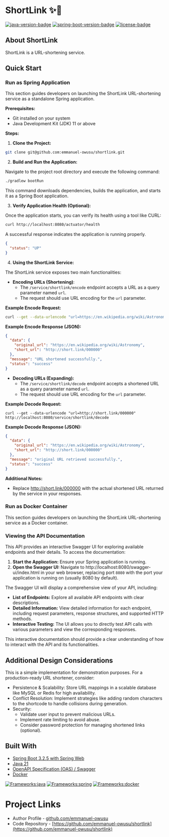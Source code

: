 # ShortLink ✨🔗
[![java-version-badge](https://img.shields.io/badge/Java-21-blue)](https://www.oracle.com/java/technologies/downloads/#java21)
[![spring-boot-version-badge](https://img.shields.io/badge/Spring_Boot-3.2.5-green)](https://spring.io/projects/spring-boot)
[![license-badge](https://img.shields.io/badge/License-MIT-yellow)](LICENSE)

## About ShortLink
ShortLink is a URL-shortening service.

## Quick Start

### Run as Spring Application
This section guides developers on launching the ShortLink URL-shortening service as a standalone Spring application.

**Prerequisites:**

* Git installed on your system
* Java Development Kit (JDK) 11 or above

**Steps:**
1. **Clone the Project:**
```bash
git clone git@github.com:emmanuel-owusu/shortlink.git
```
2. **Build and Run the Application:**

Navigate to the project root directory and execute the following command:
```bash
./gradlew bootRun
```
This command downloads dependencies, builds the application, and starts it as a Spring Boot application.

3. **Verify Application Health (Optional):**
  
Once the application starts, you can verify its health using a tool like CURL:

```bash
curl http://localhost:8080/actuator/health
```
A successful response indicates the application is running properly.
```json
{
  "status": "UP"
}
```

4. **Using the ShortLink Service:**

The ShortLink service exposes two main functionalities:
  * **Encoding URLs (Shortening)**:
    * The `/service/shortlink/encode` endpoint accepts a URL as a query parameter named `url`.
    * The request should use URL encoding for the `url` parameter.

**Example Encode Request:**
```bash
curl --get --data-urlencode "url=https://en.wikipedia.org/wiki/Astronomy" http://localhost:8080/service/shortlink/encode
```

**Example Encode Response (JSON):**
```json
{
  "data": {
    "original_url": "https://en.wikipedia.org/wiki/Astronomy",
    "short_url": "http://short.link/000000"
  },
  "message": "URL shortened successfully.",
  "status": "success"
}
```
  * **Decoding URLs (Expanding):**
    * The `/service/shortlink/decode` endpoint accepts a shortened URL as a query parameter named `url`.
    * The request should use URL encoding for the `url` parameter.

  **Example Decode Request:**

```console
curl --get --data-urlencode "url=http://short.link/000000" http://localhost:8080/service/shortlink/decode
```

**Example Decode Response (JSON):**

```json
{
  "data": {
    "original_url": "https://en.wikipedia.org/wiki/Astronomy",
    "short_url": "http://short.link/000000"
  },
  "message": "original URL retrieved successfully.",
  "status": "success"
}
```
**Additional Notes:**

* Replace http://short.link/000000 with the actual shortened URL returned by the service in your responses.

### Run as Docker Container
This section guides developers on launching the ShortLink URL-shortening service as a Docker container.

### Viewing the API Documentation
This API provides an interactive Swagger UI for exploring available endpoints and their details. To access the documentation:

1. **Start the Application:** Ensure your Spring application is running.
2. **Open the Swagger UI:** Navigate to http://localhost:8080/swagger-ui/index.html in your web browser, replacing port `8080` with the port your application is running on (usually 8080 by default).

The Swagger UI will display a comprehensive view of your API, including:

* **List of Endpoints:** Explore all available API endpoints with clear descriptions.
* **Detailed Information:** View detailed information for each endpoint, including request parameters, response structures, and supported HTTP methods.
* **Interactive Testing:** The UI allows you to directly test API calls with various parameters and view the corresponding responses.


This interactive documentation should provide a clear understanding of how to interact with the API and its functionalities.

## Additional Design Considerations
This is a simple implementation for demonstration purposes. For a production-ready URL shortener, consider:

* Persistence & Scalability: Store URL mappings in a scalable database like MySQL or Redis for high availability.
* Conflict Resolution: Implement strategies like adding random characters to the shortcode to handle collisions during generation.
* Security:
  * Validate user input to prevent malicious URLs.
  * Implement rate limiting to avoid abuse.
  * Consider password protection for managing shortened links (optional).

## Built With
* [Spring Boot 3.2.5 with Spring Web](https://start.spring.io/#!type=gradle-project&language=java&platformVersion=3.2.5&packaging=jar&jvmVersion=21&groupId=com.github.emmanuel-owusu&artifactId=shortlink&name=ShortLink&description=ShortLink%20is%20a%20URL%20shortening%20service&packageName=com.github.emmanuel-owusu.shortlink&dependencies=web)
* [Java 21](https://www.oracle.com/java/technologies/downloads/#java21)
* [OpenAPI Specification (OAS) / Swagger](https://www.openapis.org/)
* [Docker](https://www.docker.com/)

[![Frameworks:java](https://skillicons.dev/icons?i=java)](https://www.oracle.com/java/)
[![Frameworks:spring](https://skillicons.dev/icons?i=spring)](https://spring.io/)
[![Frameworks:docker](https://skillicons.dev/icons?i=docker)](https://www.docker.com/)
# Project Links
* Author Profile - [github.com/emmanuel-owusu](https://github.com/emmanuel-owusu)
* Code Repository - [https://github.com/emmanuel-owusu/shortlink](https://github.com/emmanuel-owusu/shortlink)